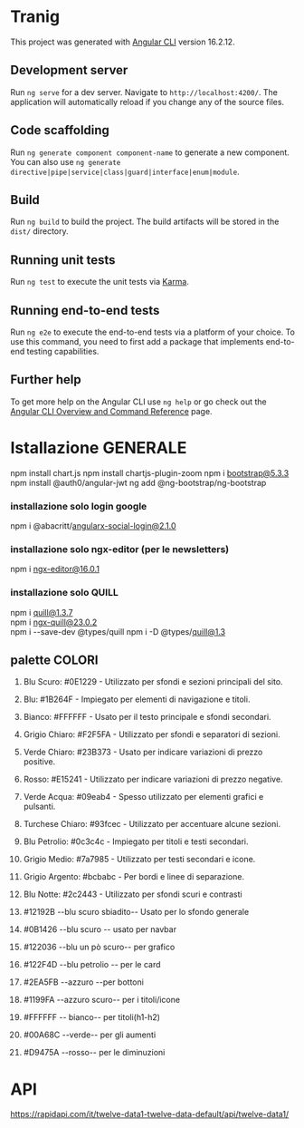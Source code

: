 # Tranig

This project was generated with [Angular CLI](https://github.com/angular/angular-cli) version 16.2.12.

## Development server

Run `ng serve` for a dev server. Navigate to `http://localhost:4200/`. The application will automatically reload if you change any of the source files.

## Code scaffolding

Run `ng generate component component-name` to generate a new component. You can also use `ng generate directive|pipe|service|class|guard|interface|enum|module`.

## Build

Run `ng build` to build the project. The build artifacts will be stored in the `dist/` directory.

## Running unit tests

Run `ng test` to execute the unit tests via [Karma](https://karma-runner.github.io).

## Running end-to-end tests

Run `ng e2e` to execute the end-to-end tests via a platform of your choice. To use this command, you need to first add a package that implements end-to-end testing capabilities.

## Further help

To get more help on the Angular CLI use `ng help` or go check out the [Angular CLI Overview and Command Reference](https://angular.io/cli) page.



# Istallazione GENERALE
npm install chart.js 
npm install chartjs-plugin-zoom
npm i bootstrap@5.3.3
npm install @auth0/angular-jwt
ng add @ng-bootstrap/ng-bootstrap

### installazione solo login google
npm i @abacritt/angularx-social-login@2.1.0  

### installazione solo ngx-editor  (per le newsletters)
npm i ngx-editor@16.0.1

 ### installazione solo QUILL
 npm i quill@1.3.7   
 npm i ngx-quill@23.0.2  
 npm i --save-dev @types/quill
npm i -D @types/quill@1.3

## palette COLORI
<!-- Aquamarine Tint (#09eab4)
Pale Turquoise Tint (#93fcec)
Dark Slate Grey Tint (#0c3c4c)
Grey Tint (#7a7985)
Silver Tint (#bcbabc)
Midnight Blue Shade (#2c2443)
Blu Scuro:
Hex: #0E1229
Utilizzato per sfondi e sezioni principali del sito.
Blu:
Hex: #1B264F
Impiegato per elementi di navigazione e titoli.
Bianco:
Hex: #FFFFFF
Usato per il testo principale e sfondi secondari.
Grigio Chiaro:
Hex: #F2F5FA
Utilizzato per sfondi e separatori di sezioni.
Verde Chiaro:
Hex: #23B373
Usato per indicare variazioni di prezzo positive.
Rosso:
Hex: #E15241
Utilizzato per indicare variazioni di prezzo negative. -->
1. Blu Scuro: #0E1229 - Utilizzato per sfondi e sezioni principali del sito.
2. Blu: #1B264F - Impiegato per elementi di navigazione e titoli.
3. Bianco: #FFFFFF - Usato per il testo principale e sfondi secondari.
4. Grigio Chiaro: #F2F5FA - Utilizzato per sfondi e separatori di sezioni.
5. Verde Chiaro: #23B373 - Usato per indicare variazioni di prezzo positive.
 6. Rosso: #E15241 - Utilizzato per indicare variazioni di prezzo negative.

7. Verde Acqua: #09eab4 - Spesso utilizzato per elementi grafici e pulsanti.
8. Turchese Chiaro: #93fcec - Utilizzato per accentuare alcune sezioni.
9. Blu Petrolio: #0c3c4c - Impiegato per titoli e testi secondari.
10. Grigio Medio: #7a7985 - Utilizzato per testi secondari e icone.
11. Grigio Argento: #bcbabc - Per bordi e linee di separazione.
12. Blu Notte: #2c2443 - Utilizzato per sfondi scuri e contrasti​ 




1. #12192B --blu scuro sbiadito-- Usato per lo sfondo generale
2. #0B1426 --blu scuro --         usato per navbar 
3. #122036 --blu un pò scuro--    per grafico 
4. #122F4D --blu petrolio --       per le card

5. #2EA5FB --azzuro --per bottoni 
6. #1199FA --azzuro scuro-- per i titoli/icone
7. #FFFFFF -- bianco-- per titoli(h1-h2)

8. #00A68C --verde-- per gli aumenti
9. #D9475A --rosso-- per le diminuzioni



# API  
https://rapidapi.com/it/twelve-data1-twelve-data-default/api/twelve-data1/